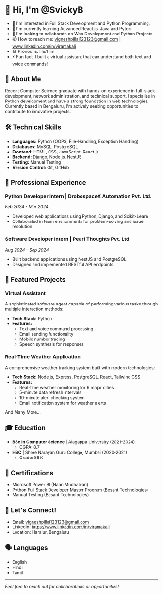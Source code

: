 # 👋 Hi, I'm @SvickyB

- 👀 I'm interested in Full Stack Development and Python Programming.
- 🌱 I'm currently learning Advanced React.js, Java and Pyton
- 💞️ I'm looking to collaborate on Web Development and Python Projects
- 📫 How to reach me: vigneshpillai123123@gmail.com | www.linkedin.com/in/viramakali
- 😄 Pronouns: He/Him
- ⚡ Fun fact: I built a virtual assistant that can understand both text and voice commands!

<!---
SvickyB/SvickyB is a ✨ special ✨ repository because its `README.md` (this file) appears on your GitHub profile.
You can click the Preview link to take a look at your changes.
--->

## 🎯 About Me
Recent Computer Science graduate with hands-on experience in full-stack development, network administration, and technical support. I specialize in Python development and have a strong foundation in web technologies. Currently based in Bengaluru, I'm actively seeking opportunities to contribute to innovative projects.

## 🛠️ Technical Skills
- **Languages:** Python (OOPS, File-Handling, Exception Handling)
- **Databases:** MySQL, PostgreSQL
- **Frontend:** HTML, CSS, JavaScript, React.js
- **Backend:** Django, Node.js, NestJS
- **Testing:** Manual Testing
- **Version Control:** Git, GitHub

## 💼 Professional Experience

### Python Developer Intern | DrobospaceX Automation Pvt. Ltd.
*Feb 2024 - Mar 2024*
- Developed web applications using Python, Django, and Scikit-Learn
- Collaborated in team environments for problem-solving and issue resolution

### Software Developer Intern | Pearl Thoughts Pvt. Ltd.
*Aug 2024 - Sep 2024*
- Built backend applications using NestJS and PostgreSQL
- Designed and implemented RESTful API endpoints

## 🚀 Featured Projects

### Virtual Assistant
A sophisticated software agent capable of performing various tasks through multiple interaction methods:
- **Tech Stack:** Python
- **Features:**
  - Text and voice command processing
  - Email sending functionality
  - Mobile number tracing
  - Speech synthesis for responses

### Real-Time Weather Application
A comprehensive weather tracking system built with modern technologies:
- **Tech Stack:** Node.js, Express, PostgreSQL, React, Tailwind CSS
- **Features:**
  - Real-time weather monitoring for 6 major cities
  - 5-minute data refresh intervals
  - 10-minute alert checking system
  - Email notification system for weather alerts

And Many More...


## 🎓 Education
- **BSc in Computer Science** | Alagappa University (2021-2024)
  - CGPA: 8.7
- **HSC** | Shree Narayan Guru College, Mumbai (2020-2021)
  - Grade: 86%

## 📜 Certifications
- Microsoft Power BI (Naan Mudhalvan)
- Python Full Stack Developer Master Program (Besant Technologies)
- Manual Testing (Besant Technologies)

## 🤝 Let's Connect!
- Email: vigneshpillai123123@gmail.com
- LinkedIn: https://www.linkedin.com/in/viramakali
- Location: Haralur, Bengaluru

## 🗣️ Languages
- English
- Hindi
- Tamil

---
*Feel free to reach out for collaborations or opportunities!*
